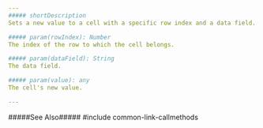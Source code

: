 ```yaml
---
##### shortDescription
Sets a new value to a cell with a specific row index and a data field.

##### param(rowIndex): Number
The index of the row to which the cell belongs.

##### param(dataField): String
The data field.

##### param(value): any
The cell's new value.

---
```

#####See Also#####
#include common-link-callmethods